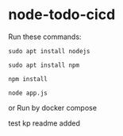 # node-todo-cicd

Run these commands:


`sudo apt install nodejs`


`sudo apt install npm`


`npm install`

`node app.js`

or Run by docker compose

test kp
readme added
